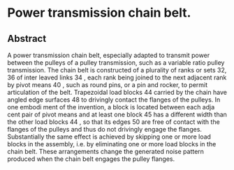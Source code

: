 # Power transmission chain belt.

## Abstract
A power transmission chain belt, especially adapted to transmit power between the pulleys of a pulley transmission, such as a variable ratio pulley transmission. The chain belt is constructed of a plurality of ranks or sets 32, 36 of inter leaved links 34 , each rank being joined to the next adjacent rank by pivot means 40 , such as round pins, or a pin and rocker, to permit articulation of the belt. Trapezoidal load blocks 44 carried by the chain have angled edge surfaces 48 to drivingly contact the flanges of the pulleys. In one embodi ment of the invention, a block is located between each adja cent pair of pivot means and at least one block 45 has a different width than the other load blocks 44 , so that its edges 50 are free of contact with the flanges of the pulleys and thus do not drivingly engage the flanges. Substantially the same effect is achieved by skipping one or more load blocks in the assembly, i.e. by eliminating one or more load blocks in the chain belt. These arrangements change the generated noise pattern produced when the chain belt engages the pulley flanges.
